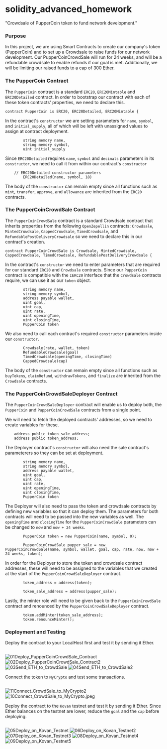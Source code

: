 # solidity_advanced_homework
"Crowdsale of PupperCoin token to fund network development."

### Purpose

In this project, we are using Smart Contracts to create our company's token (PupperCoin) and to set up a Crowdsale to raise funds for our network development. Our PupperCoinCrowdSale will run for 24 weeks, and will be a refundable crowdsale to enable refunds if our goal is met. Additionally, we will be limiting our raised funds to a cap of 300 Ether.

### The PupperCoin Contract

The `PupperCoin` contract is a standard `ERC20`, `ERC20Mintable` and `ERC20Detailed` contract. In order to bootstrap our contract with each of these token contracts' properties, we need to declare this.
```
contract PupperCoin is ERC20, ERC20Detailed, ERC20Mintable {
```

In the contract's `constructor` we are setting parameters for `name`, `symbol`, and `initial_supply`, all of which will be left with unassigned values to assign at contract deployment.
```
        string memory name,
        string memory symbol,
        uint initial_supply
```

Since `ERC20Detailed` requires  `name`, `symbol` and `decimals` parameters in its `constructor`, we need to call it from within our contract's `constructor`
```
    // ERC20Detailed constructor parameters
        ERC20Detailed(name, symbol, 18)
```

The body of the `constructor` can remain empty since all functions such as `mint`, `transfer`, `approve`, and `allowance` are inherited from the `ERC20` contracts.


### The PupperCoinCrowdSale Contract

The `PupperCoinCrowdSale` contract is a standard Crowdsale contract that inherits properties from the following `OpenZepellin` contracts: `Crowdsale`, `MintedCrowdsale`, `CappedCrowdsale`, `TimedCrowdsale`, and `RefundablePostDeliveryCrowdsale` so we need to declare this in our contract's creation.
```
contract PupperCoinCrowdSale is Crowdsale, MintedCrowdsale, CappedCrowdsale, TimedCrowdsale, RefundablePostDeliveryCrowdsale {
```
In the contract's `constructor` we need to enter parameters that are required for our standard `ERC20` and `Crowdsale` contracts. Since our `PupperCoin` contract is compatible with the `IERC20` interface that the `Crowdsale` contracts require, we can use it as our `token` object.
```
        string memory name,
        string memory symbol,
        address payable wallet,
        uint goal,
        uint cap,
        uint rate,
        uint openingTime,
        uint closingTime,
        PupperCoin token
```
We also need to call each contract's required `constructor` parameters inside our `constructor`.
```
        Crowdsale(rate, wallet, token)
        RefundableCrowdsale(goal)
        TimedCrowdsale(openingTime, closingTime)
        CappedCrowdsale(cap)
```
The body of the `constructor` can remain empty since all functions such as `buyTokens`, `claimRefund`, `withdrawTokens`, and `finalize` are inherited from the `Crowdsale` contracts.

### The PupperCoinCrowdSaleDeployer Contract

The `PupperCoinCrowdSaleDeployer` contract will enable us to deploy both, the `PupperCoin` and `PupperCoinCrowdSale` contracts from a single point.

We will need to fetch the deployed contracts' addresses, so we need to create variables for these.
```
    address public token_sale_address;
    address public token_address;
```

The Deployer contract's `constructor` will also need the sale contract's parameterers so they can be set at deployment.
```
        string memory name,
        string memory symbol,
        address payable wallet,
        uint goal,
        uint cap,
        uint rate,
        uint openingTime,
        uint closingTime,
        PupperCoin token
```
The Deployer will also need to pass the token and crowdsale contracts by defining new variables so that it can deploy them. The parameters for both contracts will need to be passed into the new variables as well. The `openingTime` and `closingTime` for the `PupperCoinCrowdSale` parameters can be changed to `now` and `now + 24 weeks`.
```
        PupperCoin token = new PupperCoin(name, symbol, 0);

        PupperCoinCrowdSale pupper_sale = new PupperCoinCrowdSale(name, symbol, wallet, goal, cap, rate, now, now + 24 weeks, token);
```
In order for the Deployer to store the token and crowdsale contract addresses, these will need to be assigned to the variables that we created at the start of the `PupperCoinCrowdSaleDeployer` contract.
```
        token_address = address(token);

        token_sale_address = address(pupper_sale);
```

Lastly, the minter role will need to be given back to the `PupperCoinCrowdSale` contract and renounced by the `PupperCoinCrowdSaleDeployer`  contract.
```
        token.addMinter(token_sale_address);
        token.renounceMinter();
```
### Deployment and Testing

Deploy the contract to your LocalHost first and test it by sending it Ether.
```
```
![01Deploy_PupperCoinCrowdSale_Contract](Screenshots/01Deploy_PupperCoinCrowdSale_Contract.jpeg)
![02Deploy_PupperCoinCrowdSale_Contract2](Screenshots/02Deploy_PupperCoinCrowdSale_Contract2.jpeg)
![03Send_ETH_to_CrowdSale](Screenshots/03Send_ETH_to_CrowdSale.jpeg)
![04Send_ETH_to_CrowdSale2](Screenshots/04Send_ETH_to_CrowdSale2.jpeg)

Connect the token to `MyCrypto` and test some transactions.
```
```
![11Connect_CrowdSale_to_MyCrypto2](Screenshots/11Connect_CrowdSale_to_MyCrypto2.jpeg)
![10Connect_CrowdSale_to_MyCrypto.jpeg](Screenshots/10Connect_CrowdSale_to_MyCrypto.jpeg)

Deploy the contract to the `Kovan` testnet and test it by sending it Ether. Since Ether balances on the testnet are lower, reduce the `goal` and the `cap` before deploying.
```
```
![05Deploy_on_Kovan_Testnet](Screenshots/05Deploy_on_Kovan_Testnet.jpeg)
![06Deploy_on_Kovan_Testnet2](Screenshots/06Deploy_on_Kovan_Testnet2.jpeg)
![07Deploy_on_Kovan_Testnet3](Screenshots/07Deploy_on_Kovan_Testnet3.jpeg)
![08Deploy_on_Kovan_Testnet4](Screenshots/08Deploy_on_Kovan_Testnet4.jpeg)
![09Deploy_on_Kovan_Testnet5](Screenshots/09Deploy_on_Kovan_Testnet5.jpeg)
